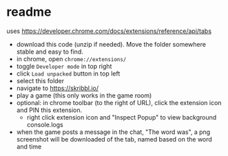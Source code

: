 # readme

uses https://developer.chrome.com/docs/extensions/reference/api/tabs

- download this code (unzip if needed). Move the folder somewhere stable and easy to find.
- in chrome, open `chrome://extensions/`
- toggle `Developer mode` in top right
- click `Load unpacked` button in top left
- select this folder
- navigate to https://skribbl.io/
- play a game (this only works in the game room)
- optional: in chrome toolbar (to the right of URL), click the extension icon and PIN this extension.
  - right click extension icon and "Inspect Popup" to view background console.logs
- when the game posts a message in the chat, "The word was", a png screenshot will be downloaded of the tab, named based on the word and time
